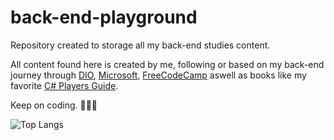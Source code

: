 # back-end-playground

Repository created to storage all my back-end studies content.

All content found here is created by me, following or based on my back-end journey through [DIO](dio.me), [Microsoft](learn.microsoft.com), [FreeCodeCamp](freecodecamp.org) aswell as books like my favorite [C# Players Guide](https://csharpplayersguide.com/).

Keep on coding. 🧑🏻‍💻

![Top Langs](https://github-readme-stats.vercel.app/api/top-langs/?username=spork1on&layout=compact)
